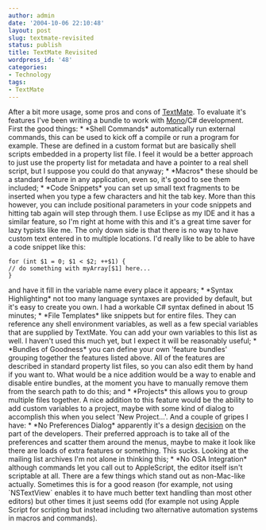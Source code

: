```yaml
---
author: admin
date: '2004-10-06 22:10:48'
layout: post
slug: textmate-revisited
status: publish
title: TextMate Revisited
wordpress_id: '48'
categories:
- Technology
tags:
- TextMate
---
```


After a bit more usage, some pros and cons of
[TextMate](http://www.macromates.com). To evaluate it's features I've
been writing a bundle to work with [Mono](http://www.go-mono.org)/C\#
development. First the good things: \* \*Shell Commands\* automatically
run external commands, this can be used to kick off a compile or run a
program for example. These are defined in a custom format but are
basically shell scripts embedded in a property list file. I feel it
would be a better approach to just use the property list for metadata
and have a pointer to a real shell script, but I suppose you could do
that anyway; \* \*Macros\* these should be a standard feature in any
application, even so, it's good to see them included; \* \*Code
Snippets\* you can set up small text fragments to be inserted when you
type a few characters and hit the tab key. More than this however, you
can include positional parameters in your code snippets and hitting tab
again will step through them. I use Eclipse as my IDE and it has a
similar feature, so I'm right at home with this and it's a great time
saver for lazy typists like me. The only down side is that there is no
way to have custom text entered in to multiple locations. I'd really
like to be able to have a code snippet like this:

~~~~ {lang="Java" line="1"}
for (int $1 = 0; $1 < $2; ++$1) {
// do something with myArray[$1] here...
}
~~~~

and have it fill in the variable name every place it appears; \*
\*Syntax Highlighting\* not too many language syntaxes are provided by
default, but it's easy to create you own. I had a workable C\# syntax
defined in about 15 minutes; \* \*File Templates\* like snippets but for
entire files. They can reference any shell environment variables, as
well as a few special variables that are supplied by TextMate. You can
add your own variables to this list as well. I haven't used this much
yet, but I expect it will be reasonably useful; \* \*Bundles of
Goodness\* you can define your own 'feature bundles' grouping together
the features listed above. All of the features are described in standard
property list files, so you can also edit them by hand if you want to.
What would be a nice addition would be a way to enable and disable
entire bundles, at the moment you have to manually remove them from the
search path to do this; and \* \*Projects\* this allows you to group
multiple files together. A nice addition to this feature would be the
ability to add custom variables to a project, maybe with some kind of
dialog to accomplish this when you select 'New Project...'. And a couple
of gripes I have: \* \*No Preferences Dialog\* apparently it's a design
[decision](http://macromates.com/blog/archives/2004/10/06/wheres-my-beloved-preference-window)
on the part of the developers. Their preferred approach is to take all
of the preferences and scatter them around the menus, maybe to make it
look like there are loads of extra features or something. This sucks.
Looking at the mailing list archives I'm not alone in thinking this; \*
\*No OSA Integration\* although commands let you call out to
AppleScript, the editor itself isn't scriptable at all. There are a few
things which stand out as non-Mac-like actually. Sometimes this is for a
good reason (for example, not using \`NSTextView\` enables it to have
much better text handling than most other editors) but other times it
just seems odd (for example not using Apple Script for scripting but
instead including two alternative automation systems in macros and
commands).
